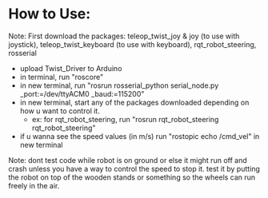 # How to Use:
Note: First download the packages: teleop_twist_joy & joy (to use with joystick), teleop_twist_keyboard (to use with keyboard), rqt_robot_steering, rosserial

- upload Twist_Driver to Arduino
- in terminal, run "roscore"
- in new terminal, run "rosrun rosserial_python serial_node.py _port:=/dev/ttyACM0 _baud:=115200"
- in new terminal, start any of the packages downloaded depending on how u want to control it.
  - ex: for rqt_robot_steering, run "rosrun rqt_robot_steering rqt_robot_steering"
- if u wanna see the speed values (in m/s) run "rostopic echo /cmd_vel" in new terminal

Note: dont test code while robot is on ground or else it might run off and crash unless you have a way to control the speed to stop it. test it by putting the robot on top of the wooden stands or something so the wheels can run freely in the air.
